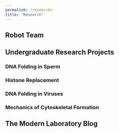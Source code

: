 ```yaml
---
permalink: /research/
title: "Research"
---
```


## Robot Team

## Undergraduate Research Projects

### DNA Folding in Sperm

### Histone Replacement

### DNA Folding in Viruses

### Mechanics of Cytoskeletal Formation

## The Modern Laboratory Blog
